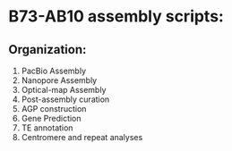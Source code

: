 # B73-AB10 assembly scripts:

## Organization:

1. PacBio Assembly
2. Nanopore Assembly
3. Optical-map Assembly
4. Post-assembly curation
5. AGP construction
6. Gene Prediction
7. TE annotation
8. Centromere and repeat analyses

